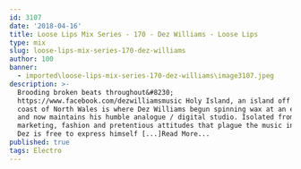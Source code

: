```yaml
---
id: 3107
date: '2018-04-16'
title: Loose Lips Mix Series - 170 - Dez Williams - Loose Lips
type: mix
slug: loose-lips-mix-series-170-dez-williams
author: 100
banner:
  - imported\loose-lips-mix-series-170-dez-williams\image3107.jpeg
description: >-
  Brooding broken beats throughout&#8230;
  https://www.facebook.com/dezwilliamsmusic Holy Island, an island off of the
  coast of North Wales is where Dez Williams begun spinning wax at an early age
  and now maintains his humble analogue / digital studio. Isolated from the
  marketing, fashion and pretentious attitudes that plague the music industry,
  Dez is free to express himself [...]Read More...
published: true
tags: Electro
---
```

